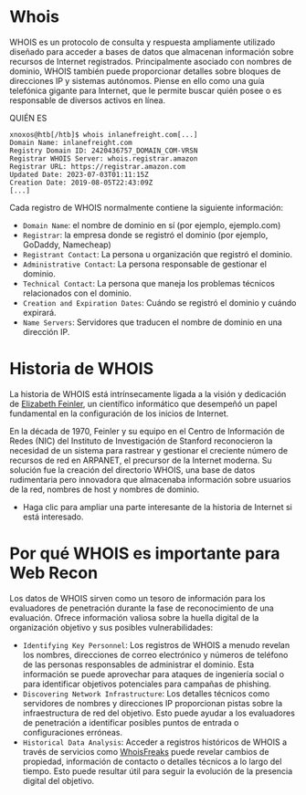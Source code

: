 # Whois

WHOIS es un protocolo de consulta y respuesta ampliamente utilizado diseñado para acceder a bases de datos que almacenan información sobre recursos de Internet registrados. Principalmente asociado con nombres de dominio, WHOIS también puede proporcionar detalles sobre bloques de direcciones IP y sistemas autónomos. Piense en ello como una guía telefónica gigante para Internet, que le permite buscar quién posee o es responsable de diversos activos en línea.

QUIÉN ES

```
xnoxos@htb[/htb]$ whois inlanefreight.com[...]
Domain Name: inlanefreight.com
Registry Domain ID: 2420436757_DOMAIN_COM-VRSN
Registrar WHOIS Server: whois.registrar.amazon
Registrar URL: https://registrar.amazon.com
Updated Date: 2023-07-03T01:11:15Z
Creation Date: 2019-08-05T22:43:09Z
[...]

```

Cada registro de WHOIS normalmente contiene la siguiente información:

- `Domain Name`: el nombre de dominio en sí (por ejemplo, ejemplo.com)
- `Registrar`: la empresa donde se registró el dominio (por ejemplo, GoDaddy, Namecheap)
- `Registrant Contact`: La persona u organización que registró el dominio.
- `Administrative Contact`: La persona responsable de gestionar el dominio.
- `Technical Contact`: La persona que maneja los problemas técnicos relacionados con el dominio.
- `Creation and Expiration Dates`: Cuándo se registró el dominio y cuándo expirará.
- `Name Servers`: Servidores que traducen el nombre de dominio en una dirección IP.

# **Historia de WHOIS**

La historia de WHOIS está intrínsecamente ligada a la visión y dedicación de [Elizabeth Feinler](https://en.wikipedia.org/wiki/Elizabeth_J._Feinler), un científico informático que desempeñó un papel fundamental en la configuración de los inicios de Internet.

En la década de 1970, Feinler y su equipo en el Centro de Información de Redes (NIC) del Instituto de Investigación de Stanford reconocieron la necesidad de un sistema para rastrear y gestionar el creciente número de recursos de red en ARPANET, el precursor de la Internet moderna. Su solución fue la creación del directorio WHOIS, una base de datos rudimentaria pero innovadora que almacenaba información sobre usuarios de la red, nombres de host y nombres de dominio.

- Haga clic para ampliar una parte interesante de la historia de Internet si está interesado.
    
    ### 
    
    ### 
    
    ### 
    
    ### 
    

# **Por qué WHOIS es importante para Web Recon**

Los datos de WHOIS sirven como un tesoro de información para los evaluadores de penetración durante la fase de reconocimiento de una evaluación. Ofrece información valiosa sobre la huella digital de la organización objetivo y sus posibles vulnerabilidades:

- `Identifying Key Personnel`: Los registros de WHOIS a menudo revelan los nombres, direcciones de correo electrónico y números de teléfono de las personas responsables de administrar el dominio. Esta información se puede aprovechar para ataques de ingeniería social o para identificar objetivos potenciales para campañas de phishing.
- `Discovering Network Infrastructure`: Los detalles técnicos como servidores de nombres y direcciones IP proporcionan pistas sobre la infraestructura de red del objetivo. Esto puede ayudar a los evaluadores de penetración a identificar posibles puntos de entrada o configuraciones erróneas.
- `Historical Data Analysis`: Acceder a registros históricos de WHOIS a través de servicios como [WhoisFreaks](https://whoisfreaks.com/) puede revelar cambios de propiedad, información de contacto o detalles técnicos a lo largo del tiempo. Esto puede resultar útil para seguir la evolución de la presencia digital del objetivo.